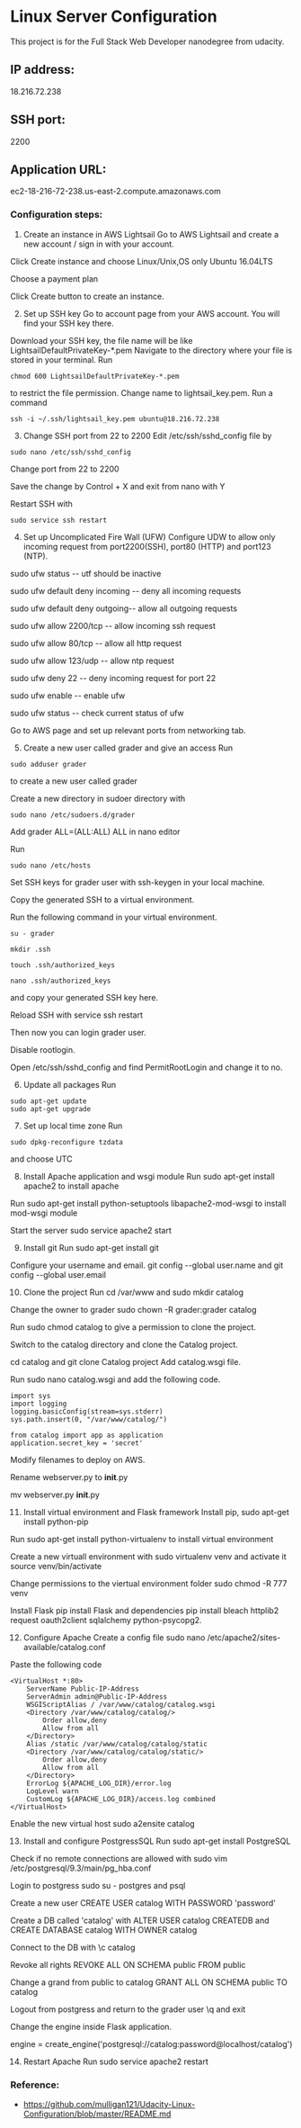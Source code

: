 
# Linux Server Configuration
This project is for the Full Stack Web Developer nanodegree from udacity.

## IP address: 
18.216.72.238
## SSH port: 
2200
## Application URL: 
ec2-18-216-72-238.us-east-2.compute.amazonaws.com


### Configuration steps:

1. Create an instance in AWS Lightsail
Go to AWS Lightsail and create a new account / sign in with your account.

Click Create instance and choose Linux/Unix,OS only Ubuntu 16.04LTS

Choose a payment plan

Click Create button to create an instance.

2. Set up SSH key
Go to account page from your AWS account. You will find your SSH key there.

Download your SSH key, the file name will be like LightsailDefaultPrivateKey-*.pem
Navigate to the directory where your file is stored in your terminal.
Run
```
chmod 600 LightsailDefaultPrivateKey-*.pem
```
to restrict the file permission.
Change name to lightsail_key.pem.
Run a command
```
ssh -i ~/.ssh/lightsail_key.pem ubuntu@18.216.72.238
```
3. Change SSH port from 22 to 2200
Edit /etc/ssh/sshd_config file by
```
sudo nano /etc/ssh/sshd_config
```
Change port from 22 to 2200

Save the change by Control + X and exit from nano with Y

Restart SSH with
```
sudo service ssh restart
```
4. Set up Uncomplicated Fire Wall (UFW)
Configure UDW to allow only incoming request from port2200(SSH), port80 (HTTP) and port123 (NTP).

sudo ufw status -- utf should be inactive

sudo ufw default deny incoming -- deny all incoming requests

sudo ufw default deny outgoing-- allow all outgoing requests

sudo ufw allow 2200/tcp -- allow incoming ssh request

sudo ufw allow 80/tcp -- allow all http request

sudo ufw allow 123/udp -- allow ntp request

sudo ufw deny 22 -- deny incoming request for port 22

sudo ufw enable -- enable ufw

sudo ufw status -- check current status of ufw

Go to AWS page and set up relevant ports from networking tab.

5. Create a new user called grader and give an access
Run
```
sudo adduser grader
```
to create a new user called grader

Create a new directory in sudoer directory with
```
sudo nano /etc/sudoers.d/grader
```
Add grader ALL=(ALL:ALL) ALL in nano editor

Run
```
sudo nano /etc/hosts
```
Set SSH keys for grader user with ssh-keygen in your local machine.

Copy the generated SSH to a virtual environment.

Run the following command in your virtual environment.
```
su - grader
```
```
mkdir .ssh
```
```
touch .ssh/authorized_keys
```
```
nano .ssh/authorized_keys
```
and copy your generated SSH key here.

Reload SSH with service ssh restart

Then now you can login grader user.

Disable rootlogin.

Open /etc/ssh/sshd_config and find PermitRootLogin and change it to no.

6. Update all packages
Run 
```
sudo apt-get update 
sudo apt-get upgrade
```
7. Set up local time zone
Run
```
sudo dpkg-reconfigure tzdata
```
and choose UTC

8. Install Apache application and wsgi module
Run sudo apt-get install apache2 to install apache

Run sudo apt-get install python-setuptools libapache2-mod-wsgi to install mod-wsgi module

Start the server sudo service apache2 start

9. Install git
Run sudo apt-get install git

Configure your username and email. git config --global user.name <username> and git config --global user.email <email>

10. Clone the project
Run cd /var/www and sudo mkdir catalog

Change the owner to grader sudo chown -R grader:grader catalog

Run sudo chmod catalog to give a permission to clone the project.

Switch to the catalog directory and clone the Catalog project.

cd catalog and git clone Catalog project
Add catalog.wsgi file.

Run sudo nano catalog.wsgi and add the following code.
```
import sys
import logging
logging.basicConfig(stream=sys.stderr)
sys.path.insert(0, "/var/www/catalog/")

from catalog import app as application
application.secret_key = 'secret'
```
Modify filenames to deploy on AWS.

Rename webserver.py to __init__.py

mv webserver.py __init__.py

11. Install virtual environment and Flask framework
Install pip, sudo apt-get install python-pip

Run sudo apt-get install python-virtualenv to install virtual environment

Create a new virtuall environment with sudo virtualenv venv and activate it source venv/bin/activate

Change permissions to the viertual environment folder sudo chmod -R 777 venv

Install Flask pip install Flask and dependencies pip install bleach httplib2 request oauth2client sqlalchemy python-psycopg2.

12. Configure Apache
Create a config file sudo nano /etc/apache2/sites-available/catalog.conf

Paste the following code
```
<VirtualHost *:80>
    ServerName Public-IP-Address
    ServerAdmin admin@Public-IP-Address
    WSGIScriptAlias / /var/www/catalog/catalog.wsgi
    <Directory /var/www/catalog/catalog/>
        Order allow,deny
        Allow from all
    </Directory>
    Alias /static /var/www/catalog/catalog/static
    <Directory /var/www/catalog/catalog/static/>
        Order allow,deny
        Allow from all
    </Directory>
    ErrorLog ${APACHE_LOG_DIR}/error.log
    LogLevel warn
    CustomLog ${APACHE_LOG_DIR}/access.log combined
</VirtualHost>
```
Enable the new virtual host sudo a2ensite catalog

13. Install and configure PostgressSQL
Run sudo apt-get install PostgreSQL

Check if no remote connections are allowed with sudo vim /etc/postgresql/9.3/main/pg_hba.conf

Login to postgress sudo su - postgres and psql

Create a new user CREATE USER catalog WITH PASSWORD 'password'

Create a DB called 'catalog' with ALTER USER catalog CREATEDB and CREATE DATABASE catalog WITH OWNER catalog

Connect to the DB with \c catalog

Revoke all rights REVOKE ALL ON SCHEMA public FROM public

Change a grand from public to catalog GRANT ALL ON SCHEMA public TO catalog

Logout from postgress and return to the grader user \q and exit

Change the engine inside Flask application.

engine = create_engine('postgresql://catalog:password@localhost/catalog')


14. Restart Apache
Run sudo service apache2 restart

### Reference:
* https://github.com/mulligan121/Udacity-Linux-Configuration/blob/master/README.md

